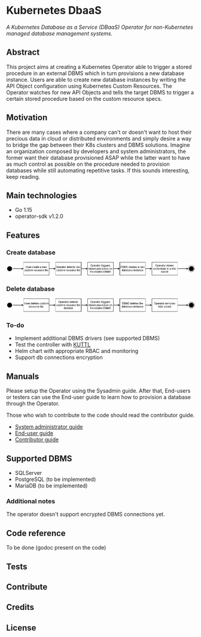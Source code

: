 # Kubernetes DbaaS
*A Kubernetes Database as a Service (DBaaS) Operator for non-Kubernetes managed database management systems.*

## Abstract

This project aims at creating a Kubernetes Operator able to trigger a stored procedure in an external DBMS which in turn provisions a new database instance.
Users are able to create new database instances by writing the API Object configuration using Kubernetes Custom Resources.
The Operator watches for new API Objects and tells the target DBMS to trigger a certain stored procedure based on the custom resource specs.

## Motivation

There are many cases where a company can't or doesn't want to host their precious data in cloud or distributed environments and simply desire a way to bridge the gap between their K8s clusters and DBMS solutions. Imagine an organization composed by developers and system administrators, the former want their database provisioned ASAP while the latter want to have as much control as possible on the procedure needed to provision databases while still automating repetitive tasks. If this sounds interesting, keep reading.

## Main technologies

- Go 1.15
- operator-sdk v1.2.0 

## Features

### Create database 

![k8s_dbaas_bedag_create](docs/resources/k8s_dbaas_bedag_create.png)

### Delete database

![k8s_dbaas_bedag_delete](docs/resources/k8s_dbaas_bedag_delete.png)

### To-do

- Implement additional DBMS drivers (see supported DBMS)
- Test the controller with [KUTTL](https://github.com/kudobuilder/kuttl)
- Helm chart with appropriate RBAC and monitoring
- Support db connections encryption

## Manuals

Please setup the Operator using the Sysadmin guide. After that, End-users or testers can use the End-user guide to learn how to provision a database through the Operator. 

Those who wish to contribute to the code should read the contributor guide.

- [System administrator guide](docs/sysadmin_guide.md)
- [End-user guide](docs/enduser_guide.md)
- [Contributor guide](docs/contributor_guide.md)

## Supported DBMS

- SQLServer
- PostgreSQL (to be implemented)
- MariaDB (to be implemented)

### Additional notes

The operator doesn't support encrypted DBMS connections yet.

## Code reference

To be done (godoc present on the code)

## Tests

## Contribute

## Credits

## License

